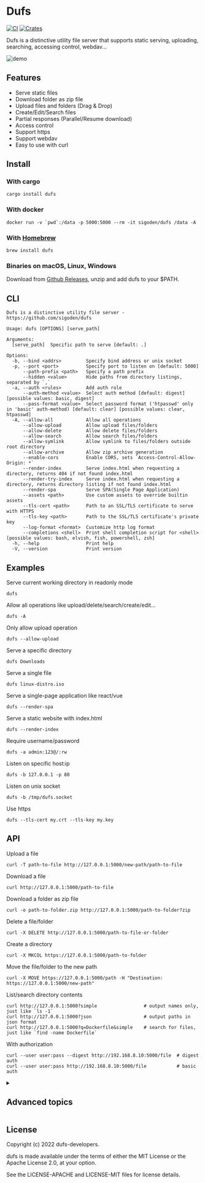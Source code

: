 # Dufs

[![CI](https://github.com/sigoden/dufs/actions/workflows/ci.yaml/badge.svg)](https://github.com/sigoden/dufs/actions/workflows/ci.yaml)
[![Crates](https://img.shields.io/crates/v/dufs.svg)](https://crates.io/crates/dufs)

Dufs is a distinctive utility file server that supports static serving, uploading, searching, accessing control, webdav...

![demo](https://user-images.githubusercontent.com/4012553/220513063-ff0f186b-ac54-4682-9af4-47a9781dee0d.png)

## Features

- Serve static files
- Download folder as zip file
- Upload files and folders (Drag & Drop)
- Create/Edit/Search files
- Partial responses (Parallel/Resume download)
- Access control
- Support https
- Support webdav
- Easy to use with curl

## Install

### With cargo

```
cargo install dufs
```

### With docker

```
docker run -v `pwd`:/data -p 5000:5000 --rm -it sigoden/dufs /data -A
```

### With [Homebrew](https://brew.sh)

```
brew install dufs
```

### Binaries on macOS, Linux, Windows

Download from [Github Releases](https://github.com/sigoden/dufs/releases), unzip and add dufs to your $PATH.

## CLI

```
Dufs is a distinctive utility file server - https://github.com/sigoden/dufs

Usage: dufs [OPTIONS] [serve_path]

Arguments:
  [serve_path]  Specific path to serve [default: .]

Options:
  -b, --bind <addrs>         Specify bind address or unix socket
  -p, --port <port>          Specify port to listen on [default: 5000]
      --path-prefix <path>   Specify a path prefix
      --hidden <value>       Hide paths from directory listings, separated by `,`
  -a, --auth <rules>         Add auth role
      --auth-method <value>  Select auth method [default: digest] [possible values: basic, digest]
      --pass-format <value>  Select password format ('htpasswd' only in 'basic' auth-method) [default: clear] [possible values: clear, htpasswd]
  -A, --allow-all            Allow all operations
      --allow-upload         Allow upload files/folders
      --allow-delete         Allow delete files/folders
      --allow-search         Allow search files/folders
      --allow-symlink        Allow symlink to files/folders outside root directory
      --allow-archive        Allow zip archive generation
      --enable-cors          Enable CORS, sets `Access-Control-Allow-Origin: *`
      --render-index         Serve index.html when requesting a directory, returns 404 if not found index.html
      --render-try-index     Serve index.html when requesting a directory, returns directory listing if not found index.html
      --render-spa           Serve SPA(Single Page Application)
      --assets <path>        Use custom assets to override builtin assets
      --tls-cert <path>      Path to an SSL/TLS certificate to serve with HTTPS
      --tls-key <path>       Path to the SSL/TLS certificate's private key
      --log-format <format>  Customize http log format
      --completions <shell>  Print shell completion script for <shell> [possible values: bash, elvish, fish, powershell, zsh]
  -h, --help                 Print help
  -V, --version              Print version
```

## Examples

Serve current working directory in readonly mode

```
dufs
```

Allow all operations like upload/delete/search/create/edit...

```
dufs -A
```

Only allow upload operation

```
dufs --allow-upload
```

Serve a specific directory

```
dufs Downloads
```

Serve a single file

```
dufs linux-distro.iso
```

Serve a single-page application like react/vue

```
dufs --render-spa
```

Serve a static website with index.html

```
dufs --render-index
```

Require username/password

```
dufs -a admin:123@/:rw
```

Listen on specific host:ip 

```
dufs -b 127.0.0.1 -p 80
```

Listen on unix socket
```
dufs -b /tmp/dufs.socket
```

Use https

```
dufs --tls-cert my.crt --tls-key my.key
```

## API

Upload a file

```
curl -T path-to-file http://127.0.0.1:5000/new-path/path-to-file
```

Download a file
```
curl http://127.0.0.1:5000/path-to-file
```

Download a folder as zip file

```
curl -o path-to-folder.zip http://127.0.0.1:5000/path-to-folder?zip
```

Delete a file/folder

```
curl -X DELETE http://127.0.0.1:5000/path-to-file-or-folder
```

Create a directory

```
curl -X MKCOL https://127.0.0.1:5000/path-to-folder
```

Move the file/folder to the new path

```
curl -X MOVE https://127.0.0.1:5000/path -H "Destination: https://127.0.0.1:5000/new-path"
```

List/search directory contents

```
curl http://127.0.0.1:5000?simple                 # output names only, just like `ls -1`
curl http://127.0.0.1:5000?json                   # output paths in json format
curl http://127.0.0.1:5000?q=Dockerfile&simple    # search for files, just like `find -name Dockerfile`
```

With authorization

```
curl --user user:pass --digest http://192.168.8.10:5000/file  # digest auth
curl --user user:pass http://192.168.8.10:5000/file           # basic auth
```

<details>
<summary><h2>Advanced topics</h2></summary>

### Access Control

Dufs supports account based access control. You can control who can do what on which path with `--auth`/`-a`.

```
dufs -a [user:pass]@path[:rw][,path[:rw]...][|...]
```

1. Multiple rules are separated by "|"
2. User and pass are the account name and password, if omitted, it is an anonymous user
3. One rule can set multiple paths, separated by ","
4. Add `:rw` after the path to indicate that the path has read and write permissions, otherwise the path has readonly permissions.

```
dufs -A -a admin:admin@/:rw
```
`admin` has all permissions for all paths.

```
dufs -A -a admin:admin@/:rw -a guest:guest@/
```
`guest` has readonly permissions for all paths.

```
dufs -A -a admin:admin@/:rw -a @/
```
All paths is public, everyone can view/download it.

```
dufs -A -a admin:admin@/:rw -a user1:pass1@/user1:rw -a user2:pass2@/user2
dufs -A -a "admin:admin@/:rw|user1:pass1@/user1:rw|user2:pass2@/user2"
```
`user1` has all permissions for `/user1/*` path.
`user2` has all permissions for `/user2/*` path.

```
dufs -A -a user:pass@/dir1:rw,/dir2:rw,dir3
```
`user` has all permissions for `/dir1/*` and `/dir2/*`, has readonly permissions for `/dir3/`.

```
dufs -a admin:admin@/
```
Since dufs only allows viewing/downloading, `admin` can only view/download files.

### Hide Paths

Dufs supports hiding paths from directory listings via option `--hidden <glob>,...`.

```
dufs --hidden .git,.DS_Store,tmp
```

> The glob used in --hidden only matches file and directory names, not paths. So `--hidden dir1/file` is invalid.

```sh
dufs --hidden '.*'            # hidden dotfiles
dufs --hidden '*/'            # hidden all folders
dufs --hidden '*.log,*.lock'  # hidden by exts
```

### Log Format

Dufs supports customize http log format with option `--log-format`.

The log format can use following variables.

| variable     | description                                                               |
| ------------ | ------------------------------------------------------------------------- |
| $remote_addr | client address                                                            |
| $remote_user | user name supplied with authentication                                    |
| $request     | full original request line                                                |
| $status      | response status                                                           |
| $http_       | arbitrary request header field. examples: $http_user_agent, $http_referer |


The default log format is `'$remote_addr "$request" $status'`.
```
2022-08-06T06:59:31+08:00 INFO - 127.0.0.1 "GET /" 200
```

Disable http log
```
dufs --log-format=''
```

Log user-agent
```
dufs --log-format '$remote_addr "$request" $status $http_user_agent'
```
```
2022-08-06T06:53:55+08:00 INFO - 127.0.0.1 "GET /" 200 Mozilla/5.0 (Windows NT 10.0; Win64; x64) AppleWebKit/537.36 (KHTML, like Gecko) Chrome/104.0.0.0 Safari/537.36
```

Log remote-user
```
dufs --log-format '$remote_addr $remote_user "$request" $status' -a /@admin:admin -a /folder1@user1:pass1
```
```
2022-08-06T07:04:37+08:00 INFO - 127.0.0.1 admin "GET /" 200
```

## Environment variables

All options can be set using environment variables prefixed with `DUFS_`.

```
  [ROOT_DIR]                  DUFS_ROOT_DIR=/dir
  -b, --bind <addrs>          DUFS_BIND=0.0.0.0
  -p, --port <port>           DUFS_PORT=5000
      --path-prefix <path>    DUFS_PATH_RREFIX=/path
      --hidden <value>        DUFS_HIDDEN=*.log
  -a, --auth <rules>          DUFS_AUTH="admin:admin@/:rw|@/" 
      --auth-method <value>   DUFS_AUTH_METHOD=basic
      --pass-format <value>   DUFS_PASS_FORMAT=clear 
  -A, --allow-all             DUFS_ALLOW_ALL=true
      --allow-upload          DUFS_ALLOW_UPLOAD=true
      --allow-delete          DUFS_ALLOW_DELETE=true
      --allow-search          DUFS_ALLOW_SEARCH=true
      --allow-symlink         DUFS_ALLOW_SYMLINK=true
      --allow-archive         DUFS_ALLOW_ARCHIVE=true
      --enable-cors           DUFS_ENABLE_CORS=true
      --render-index          DUFS_RENDER_INDEX=true
      --render-try-index      DUFS_RENDER_TRY_INDEX=true
      --render-spa            DUFS_RENDER_SPA=true
      --assets <path>         DUFS_ASSETS=/assets
      --tls-cert <path>       DUFS_TLS_CERT=cert.pem
      --tls-key <path>        DUFS_TLS_KEY=key.pem
      --log-format <format>   DUFS_LOG_FORMAT=""
```

### Customize UI

Dufs allows users to customize the UI with your own assets.

```
dufs --assets my-assets-dir/
```

Your assets folder must contains a `index.html` file.

`index.html` can use the following placeholder variables to retrieve internal data.

- `__INDEX_DATA__`: directory listing data
- `__ASSERTS_PREFIX__`: assets url prefix

</details>

## License

Copyright (c) 2022 dufs-developers.

dufs is made available under the terms of either the MIT License or the Apache License 2.0, at your option.

See the LICENSE-APACHE and LICENSE-MIT files for license details.
